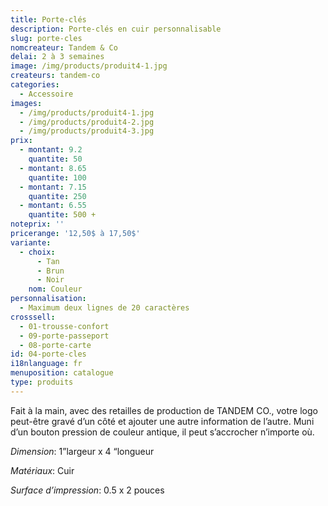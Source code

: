 ```yaml
---
title: Porte-clés
description: Porte-clés en cuir personnalisable
slug: porte-cles
nomcreateur: Tandem & Co
delai: 2 à 3 semaines
image: /img/products/produit4-1.jpg
createurs: tandem-co
categories:
  - Accessoire
images:
  - /img/products/produit4-1.jpg
  - /img/products/produit4-2.jpg
  - /img/products/produit4-3.jpg
prix:
  - montant: 9.2
    quantite: 50
  - montant: 8.65
    quantite: 100
  - montant: 7.15
    quantite: 250
  - montant: 6.55
    quantite: 500 +
noteprix: ''
pricerange: '12,50$ à 17,50$'
variante:
  - choix:
      - Tan
      - Brun
      - Noir
    nom: Couleur
personnalisation:
  - Maximum deux lignes de 20 caractères
crosssell:
  - 01-trousse-confort
  - 09-porte-passeport
  - 08-porte-carte
id: 04-porte-cles
i18nlanguage: fr
menuposition: catalogue
type: produits
---
```

Fait à la main, avec des retailles de production de TANDEM CO., votre logo peut-être gravé d’un côté et ajouter une autre information de l’autre. Muni d’un bouton pression de couleur antique, il peut s’accrocher n’importe où.

_Dimension_: 1”largeur x 4 “longueur

_Matériaux_: Cuir

_Surface d’impression_: 0.5 x 2 pouces

